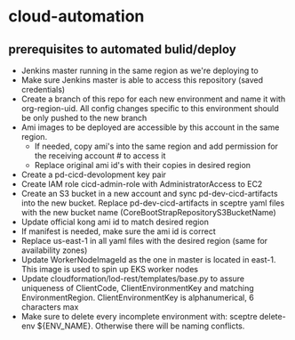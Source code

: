 # cloud-automation

## prerequisites to automated bulid/deploy

* Jenkins master running in the same region as we're deploying to
* Make sure Jenkins master is able to access this repository (saved credentials)
* Create a branch of this repo for each new environment and name it with org-region-uid. All config changes specific to this environment should be only pushed to the new branch
* Ami images to be deployed are accessible by this account in the same region.
  * If needed, copy ami's into the same region and add permission for the receiving account # to access it
  * Replace original ami id's with their copies in desired region
* Create a pd-cicd-devolopment key pair
* Create IAM role cicd-admin-role with AdministratorAccess to EC2
* Create an S3 bucket in a new account and sync pd-dev-cicd-artifacts into the new bucket. Replace pd-dev-cicd-artifacts in sceptre yaml files with the new bucket name (CoreBootStrapRepositoryS3BucketName)
* Update official kong ami id to match desired region
* If manifest is needed, make sure the ami id is correct
* Replace us-east-1 in all yaml files with the desired region (same for availability zones)
* Update WorkerNodeImageId as the one in master is located in east-1. This image is used to spin up EKS worker nodes
* Update cloudformation/lod-rest/templates/base.py to assure uniqueness of ClientCode, ClientEnvironmentKey and matching EnvironmentRegion. ClientEnvironmentKey is alphanumerical, 6 characters max
* Make sure to delete every incomplete environment with: sceptre delete-env ${ENV_NAME}. Otherwise there will be naming conflicts.

